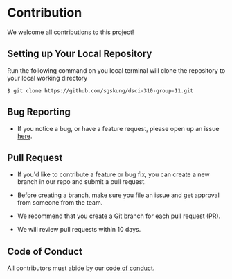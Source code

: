 # Contribution

We welcome all contributions to this project! 

## Setting up Your Local Repository
Run the following command on you local terminal will clone the repository to your local working directory

```
$ git clone https://github.com/sgskung/dsci-310-group-11.git
```

## Bug Reporting
* If you notice a bug, or have a feature request,
please open up an issue [here](https://github.com/sgskung/dsci-310-group-11/issues).


## Pull Request
* If you'd like to contribute a feature or bug fix,
you can create a new branch in our repo and submit a pull request. 
* Before creating a branch, make sure you file an issue and get approval from someone from the team. 
* We recommend that you create a Git branch for each pull request (PR).

* We will review pull requests within 10 days.


## Code of Conduct
All contributors must abide by our [code of conduct](CODE_OF_CONDUCT.md).


